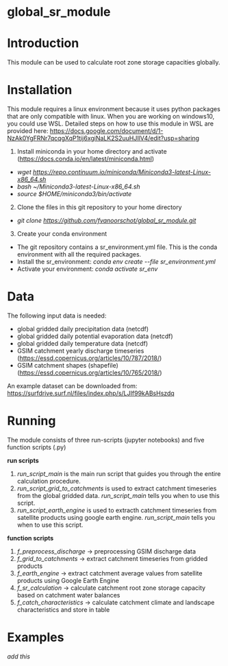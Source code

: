 # global_sr_module

# Introduction
This module can be used to calculate root zone storage capacities globally.  

# Installation
This module requires a linux environment because it uses python packages that are only compatible with linux. When you are working on windows10, you could use WSL. Detailed steps on how to use this module in WSL are provided here: https://docs.google.com/document/d/1-NzAk0YgFRNr7qcqgXqP1tij6xgiNaLK2S2uuHJIlV4/edit?usp=sharing 

1. Install miniconda in your home directory and activate (https://docs.conda.io/en/latest/miniconda.html)
- *wget https://repo.continuum.io/miniconda/Miniconda3-latest-Linux-x86_64.sh*
- *bash ~/Miniconda3-latest-Linux-x86_64.sh*
- *source $HOME/miniconda3/bin/activate*
2. Clone the files in this git repository to your home directory
- *git clone https://github.com/fvanoorschot/global_sr_module.git*
3. Create your conda environment
- The git repository contains a sr_environment.yml file. This is the conda environment with all the required packages. 
- Install the sr_environment: 
   *conda env create --file sr_environment.yml*
- Activate your environment:
   *conda activate sr_env*

# Data
The following input data is needed:
- global gridded daily precipitation data (netcdf)
- global gridded daily potential evaporation data (netcdf)
- global gridded daily temperature data (netcdf)
- GSIM catchment yearly discharge timeseries (https://essd.copernicus.org/articles/10/787/2018/)
- GSIM catchment shapes (shapefile) (https://essd.copernicus.org/articles/10/765/2018/)

An example dataset can be downloaded from: https://surfdrive.surf.nl/files/index.php/s/LJIf99kABsHszdq

# Running
The module consists of three run-scripts (jupyter notebooks) and five function scripts (.py)

**run scripts**
1. *run_script_main* is the main run script that guides you through the entire calculation procedure.
2. *run_script_grid_to_catchments* is used to extract catchment timeseries from the global gridded data. *run_script_main* tells you when to use this script.
3. *run_script_earth_engine* is used to extracth catchment timeseries from satellite products using google earth engine. *run_script_main* tells you when to use this script.

**function scripts**
1. *f_preprocess_discharge* -> preprocessing GSIM discharge data
2. *f_grid_to_catchments* -> extract catchment timeseries from gridded products
3. *f_earth_engine* -> extract catchment average values from satellite products using Google Earth Engine
4. *f_sr_calculation* -> calculate catchment root zone storage capacity based on catchment water balances
5. *f_catch_characteristics* -> calculate catchment climate and landscape characteristics and store in table

# Examples
*add this*


